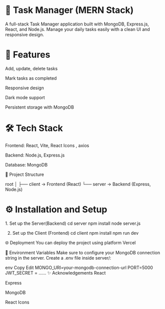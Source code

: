 <h1>📝 Task Manager (MERN Stack)</h1>
A full-stack Task Manager application built with MongoDB, Express.js, React, and Node.js.
Manage your daily tasks easily with a clean UI and responsive design.

<h1>🚀 Features </h1>
Add, update, delete tasks

Mark tasks as completed

Responsive design

Dark mode support

Persistent storage with MongoDB

<h1>🛠️ Tech Stack</h1>
Frontend: React, Vite, React Icons , axios

Backend: Node.js, Express.js

Database: MongoDB

📂 Project Structure

root
│
├── client   → Frontend (React)
└── server   → Backend (Express, Node.js)
<h1>⚙️ Installation and Setup</h1>
1. Set up the Server(Backend) 
cd server
npm install
node server.js



2. Set up the Client (Frontend)
cd client
npm install
npm run dev



🌐 Deployment
You can deploy the project using platform Vercel

📄 Environment Variables
Make sure to configure your MongoDB connection string in the server. Create a .env file inside server/:

env
Copy
Edit
MONGO_URI=your-mongodb-connection-url
PORT=5000
JWT_SECRET = ......
✨ Acknowledgements
React

Express

MongoDB

React Icons
